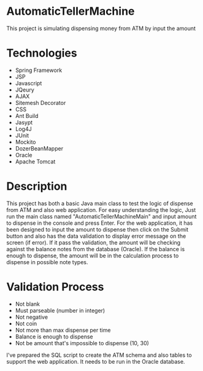 # AutomaticTellerMachine
This project is simulating dispensing money from ATM by input the amount

# Technologies
- Spring Framework
- JSP
- Javascript
- JQeury
- AJAX
- Sitemesh Decorator
- CSS
- Ant Build
- Jasypt
- Log4J
- JUnit
- Mockito
- DozerBeanMapper
- Oracle
- Apache Tomcat

# Description
This project has both a basic Java main class to test the logic of dispense from ATM and also web application.
For easy understanding the logic, Just run the main class named "AutomaticTellerMachineMain" and input amount to dispense in the console and press Enter.
For the web application, it has been designed to input the amount to dispense then click on the Submit button and also has the data validation to display error message on the screen (if error). If it pass the validation, the amount will be checking against the balance notes from the database (Oracle). If the balance is enough to dispense, the amount will be in the calculation process to dispense in possible note types.

# Validation Process
- Not blank
- Must parseable (number in integer)
- Not negative
- Not coin
- Not more than max dispense per time
- Balance is enough to dispense
- Not be amount that's impossible to dispense (10, 30)

I've prepared the SQL script to create the ATM schema and also tables to support the web application. It needs to be run in the Oracle database.
